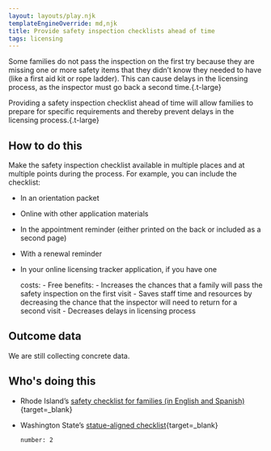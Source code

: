 ```yaml
---
layout: layouts/play.njk
templateEngineOverride: md,njk
title: Provide safety inspection checklists ahead of time
tags: licensing
---
```


Some families do not pass the inspection on the first try because they are missing one or more safety items that they didn’t know they needed to have (like a first aid kit or rope ladder). This can cause delays in the licensing process, as the inspector must go back a second time.{.t-large}

Providing a safety inspection checklist ahead of time will allow families to prepare for specific requirements and thereby prevent delays in the licensing process.{.t-large}

## How to do this

Make the safety inspection checklist available in multiple places and at multiple points during the process. For example, you can include the checklist:

* In an orientation packet

* Online with other application materials

* In the appointment reminder (either printed on the back or included as a second page)

* With a renewal reminder

* In your online licensing tracker application, if you have one

    costs:
      - Free
    benefits:
      - Increases the chances that a family will pass the safety inspection on
        the first visit
      - Saves staff time and resources by decreasing the chance that the
        inspector will need to return for a second visit
      - Decreases delays in licensing process

## Outcome data

We are still collecting concrete data.

## Who's doing this
* Rhode Island’s [safety checklist for families (in English and Spanish)](/static/assets/Fire%20%20Lead%20Safety%20Inspection%20Checklist%20-%20English%20and%20Spanish.pdf){target=_blank}

* Washington State’s [statue-aligned checklist](/static/assets/10-183%20Foster%20Inspection%20Checklist.docx){target=_blank}

      number: 2
 